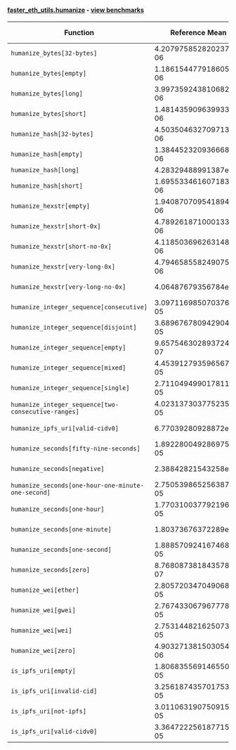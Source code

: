 #### [faster_eth_utils.humanize](https://github.com/BobTheBuidler/faster-eth-utils/blob/runners/faster_eth_utils/humanize.py) - [view benchmarks](https://github.com/BobTheBuidler/faster-eth-utils/blob/runners/benchmarks/test_humanize_benchmarks.py)

| Function | Reference Mean | Faster Mean | % Change | Speedup (%) | x Faster | Faster |
|----------|---------------|-------------|----------|-------------|----------|--------|
| `humanize_bytes[32-bytes]` | 4.207975852820237e-06 | 2.7616650715966583e-06 | 34.37% | 52.37% | 1.52x | ✅ |
| `humanize_bytes[empty]` | 1.1861544779186056e-06 | 9.48593552978438e-07 | 20.03% | 25.04% | 1.25x | ✅ |
| `humanize_bytes[long]` | 3.997359243810682e-06 | 2.579819654232601e-06 | 35.46% | 54.95% | 1.55x | ✅ |
| `humanize_bytes[short]` | 1.4814359096399332e-06 | 1.1474426705831974e-06 | 22.55% | 29.11% | 1.29x | ✅ |
| `humanize_hash[32-bytes]` | 4.503504632709713e-06 | 2.7475111689645586e-06 | 38.99% | 63.91% | 1.64x | ✅ |
| `humanize_hash[empty]` | 1.3844523209366686e-06 | 9.128537771900303e-07 | 34.06% | 51.66% | 1.52x | ✅ |
| `humanize_hash[long]` | 4.28329488991387e-06 | 2.55072207925822e-06 | 40.45% | 67.92% | 1.68x | ✅ |
| `humanize_hash[short]` | 1.6955334616071835e-06 | 1.1460890229576825e-06 | 32.41% | 47.94% | 1.48x | ✅ |
| `humanize_hexstr[empty]` | 1.9408707095418947e-06 | 7.611761164357041e-07 | 60.78% | 154.98% | 2.55x | ✅ |
| `humanize_hexstr[short-0x]` | 4.789261871000133e-06 | 2.409829673788008e-06 | 49.68% | 98.74% | 1.99x | ✅ |
| `humanize_hexstr[short-no-0x]` | 4.118503696263148e-06 | 2.017944040890753e-06 | 51.00% | 104.09% | 2.04x | ✅ |
| `humanize_hexstr[very-long-0x]` | 4.794658558249075e-06 | 2.5623636121994597e-06 | 46.56% | 87.12% | 1.87x | ✅ |
| `humanize_hexstr[very-long-no-0x]` | 4.06487679356784e-06 | 2.016350265814644e-06 | 50.40% | 101.60% | 2.02x | ✅ |
| `humanize_integer_sequence[consecutive]` | 3.097116985070376e-05 | 2.3545120259014954e-05 | 23.98% | 31.54% | 1.32x | ✅ |
| `humanize_integer_sequence[disjoint]` | 3.689676780942904e-05 | 2.9327278002440664e-05 | 20.52% | 25.81% | 1.26x | ✅ |
| `humanize_integer_sequence[empty]` | 9.657546302893724e-07 | 6.595825997215335e-07 | 31.70% | 46.42% | 1.46x | ✅ |
| `humanize_integer_sequence[mixed]` | 4.453912793596567e-05 | 3.6448626892188985e-05 | 18.16% | 22.20% | 1.22x | ✅ |
| `humanize_integer_sequence[single]` | 2.7110494990178118e-05 | 2.001002542051262e-05 | 26.19% | 35.48% | 1.35x | ✅ |
| `humanize_integer_sequence[two-consecutive-ranges]` | 4.023137303775235e-05 | 3.1753478790569284e-05 | 21.07% | 26.70% | 1.27x | ✅ |
| `humanize_ipfs_uri[valid-cidv0]` | 6.77039280928872e-05 | 6.581670422893791e-05 | 2.79% | 2.87% | 1.03x | ✅ |
| `humanize_seconds[fifty-nine-seconds]` | 1.892280049286975e-05 | 1.731283866880093e-05 | 8.51% | 9.30% | 1.09x | ✅ |
| `humanize_seconds[negative]` | 2.38842821543258e-05 | 1.7241895347064545e-05 | 27.81% | 38.52% | 1.39x | ✅ |
| `humanize_seconds[one-hour-one-minute-one-second]` | 2.750539865256387e-05 | 1.9335034579985665e-05 | 29.70% | 42.26% | 1.42x | ✅ |
| `humanize_seconds[one-hour]` | 1.7703100377921967e-05 | 1.6021307755982964e-05 | 9.50% | 10.50% | 1.10x | ✅ |
| `humanize_seconds[one-minute]` | 1.80373676372289e-05 | 1.6669379031212103e-05 | 7.58% | 8.21% | 1.08x | ✅ |
| `humanize_seconds[one-second]` | 1.8885709241674687e-05 | 1.706815747539365e-05 | 9.62% | 10.65% | 1.11x | ✅ |
| `humanize_seconds[zero]` | 8.768087381843578e-07 | 8.006689087377641e-07 | 8.68% | 9.51% | 1.10x | ✅ |
| `humanize_wei[ether]` | 2.8057203470490686e-05 | 2.7746867893352886e-05 | 1.11% | 1.12% | 1.01x | ✅ |
| `humanize_wei[gwei]` | 2.767433067967778e-05 | 2.6910966981741134e-05 | 2.76% | 2.84% | 1.03x | ✅ |
| `humanize_wei[wei]` | 2.7531448216250734e-05 | 2.6680393859102195e-05 | 3.09% | 3.19% | 1.03x | ✅ |
| `humanize_wei[zero]` | 4.903271381503054e-06 | 4.200150818705296e-06 | 14.34% | 16.74% | 1.17x | ✅ |
| `is_ipfs_uri[empty]` | 1.8068355691465506e-05 | 1.8415613612810905e-05 | -1.92% | -1.89% | 0.98x | ❌ |
| `is_ipfs_uri[invalid-cid]` | 3.2561874357017536e-05 | 3.228582567624107e-05 | 0.85% | 0.86% | 1.01x | ✅ |
| `is_ipfs_uri[not-ipfs]` | 3.011063190750915e-05 | 3.039330939765335e-05 | -0.94% | -0.93% | 0.99x | ❌ |
| `is_ipfs_uri[valid-cidv0]` | 3.364722256187715e-05 | 3.3102629161770516e-05 | 1.62% | 1.65% | 1.02x | ✅ |
